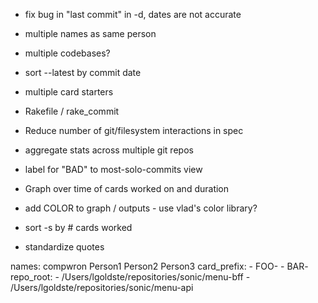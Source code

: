 - fix bug in "last commit" in -d, dates are not accurate
- multiple names as same person
- multiple codebases?
- sort --latest by commit date
- multiple card starters

- Rakefile / rake_commit
- Reduce number of git/filesystem interactions in spec
- aggregate stats across multiple git repos
- label for "BAD" to most-solo-commits view
- Graph over time of cards worked on and duration
- add COLOR to graph / outputs - use vlad's color library?
- sort -s by # cards worked

- standardize quotes

names: compwron Person1 Person2 Person3
card_prefix:
    - FOO-
    - BAR-
repo_root:
    - /Users/lgoldste/repositories/sonic/menu-bff
    - /Users/lgoldste/repositories/sonic/menu-api